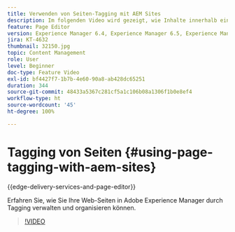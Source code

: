 ```yaml
---
title: Verwenden von Seiten-Tagging mit AEM Sites
description: Im folgenden Video wird gezeigt, wie Inhalte innerhalb einer Website in Adobe Experience Manager mithilfe von Seiten-Tags schnell und einfach klassifiziert werden können.
feature: Page Editor
version: Experience Manager 6.4, Experience Manager 6.5, Experience Manager as a Cloud Service
jira: KT-4632
thumbnail: 32150.jpg
topic: Content Management
role: User
level: Beginner
doc-type: Feature Video
exl-id: bf4427f7-1b7b-4e60-90a8-ab428dc65251
duration: 344
source-git-commit: 48433a5367c281cf5a1c106b08a1306f1b0e8ef4
workflow-type: ht
source-wordcount: '45'
ht-degree: 100%

---
```


# Tagging von Seiten {#using-page-tagging-with-aem-sites}

{{edge-delivery-services-and-page-editor}}

Erfahren Sie, wie Sie Ihre Web-Seiten in Adobe Experience Manager durch Tagging verwalten und organisieren können.

>[!VIDEO](https://video.tv.adobe.com/v/32150?quality=12&learn=on)
